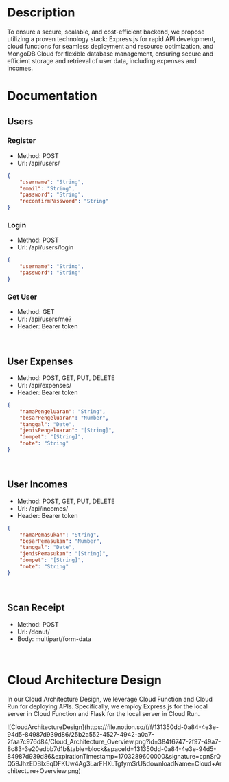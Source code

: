 # Description
<p>To ensure a secure, scalable, and cost-efficient backend, we propose utilizing a proven technology stack: Express.js for rapid API development, cloud functions for seamless deployment and resource optimization, and MongoDB Cloud for flexible database management, ensuring secure and efficient storage and retrieval of user data, including expenses and incomes.</p>

# Documentation

## Users

### Register
- Method: POST
- Url: /api/users/
```json
{
	"username": "String",
	"email": "String",
	"password": "String",
	"reconfirmPassword": "String"
}
```

### Login
- Method: POST
- Url: /api/users/login
```json
{
	"username": "String",
	"password": "String"
}
```

### Get User
- Method: GET
- Url: /api/users/me?
- Header: Bearer token

<br>

## User Expenses
- Method: POST, GET, PUT, DELETE
- Url: /api/expenses/
- Header: Bearer token
```json
{
	"namaPengeluaran": "String",
	"besarPengeluaran": "Number",
	"tanggal": "Date",
	"jenisPengeluaran": "[String]", 
	"dompet": "[String]", 
	"note": "String"
}
```

<br>

## User Incomes
- Method: POST, GET, PUT, DELETE
- Url: /api/incomes/
- Header: Bearer token
```json
{
	"namaPemasukan": "String",
	"besarPemasukan": "Number",
	"tanggal": "Date",
	"jenisPemasukan": "[String]", 
	"dompet": "[String]", 
	"note": "String"
}
```

<br>

## Scan Receipt
- Method: POST
- Url: /donut/
- Body: multipart/form-data

<br>

# Cloud Architecture Design
<p>In our Cloud Architecture Design, we leverage Cloud Function and Cloud Run for deploying APIs. Specifically, we employ Express.js for the local server in Cloud Function and Flask for the local server in Cloud Run.</p>
![CloudArchitectureDesign](https://file.notion.so/f/f/131350dd-0a84-4e3e-94d5-84987d939d86/25b2a552-4527-4942-a0a7-2faa7c976d84/Cloud_Architecture_Overview.png?id=384f6747-2f97-49a7-8c83-3e20edbb7d1b&table=block&spaceId=131350dd-0a84-4e3e-94d5-84987d939d86&expirationTimestamp=1703289600000&signature=cpnSrQQ59JhzEDBIxEqDFKUw4Ag3LarFHXLTgfymSrU&downloadName=Cloud+Architecture+Overview.png)

